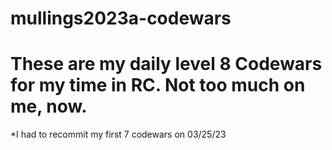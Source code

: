 # mullings2023a-codewars
These are my daily level 8 Codewars for my time in RC.
Not too much on me, now.
=======
*I had to recommit my first 7 codewars on 03/25/23
